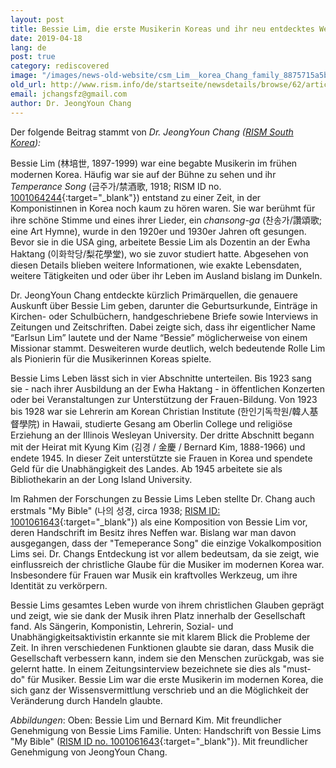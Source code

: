 ```yaml
---
layout: post
title: Bessie Lim, die erste Musikerin Koreas und ihr neu entdecktes Werk
date: 2019-04-18
lang: de
post: true
category: rediscovered
image: "/images/news-old-website/csm_Lim__korea_Chang_family_8875715a5b.jpg"
old_url: http://www.rism.info/de/startseite/newsdetails/browse/62/article/64/bessie-lim-the-first-woman-musician-of-korea-and-her-newly-discovered-work.html
email: jchangsfz@gmail.com
author: Dr. JeongYoun Chang
---
```



Der folgende Beitrag stammt von _Dr. JeongYoun Chang ([RISM South Korea](http://ewha.kor.rism.info/index.php?id=531#c2385)):_

Bessie Lim (林培世, 1897-1999) war eine begabte Musikerin im frühen modernen Korea. Häufig war sie auf der Bühne zu sehen und ihr _Temperance Song_ (금주가/禁酒歌, 1918; RISM ID no. [1001064244](https://opac.rism.info/search?id=1001064244&View=rism){:target="_blank"}) entstand zu einer Zeit, in der Komponistinnen in Korea noch kaum zu hören waren. Sie war berühmt für ihre schöne Stimme und eines ihrer Lieder, ein _chansong-ga_ (찬송가/讚頌歌; eine Art Hymne), wurde in den 1920er und 1930er Jahren oft gesungen. Bevor sie in die USA ging, arbeitete Bessie Lim als Dozentin an der Ewha Haktang (이화학당/梨花學堂), wo sie zuvor studiert hatte. Abgesehen von diesen Details blieben weitere Informationen, wie exakte Lebensdaten, weitere Tätigkeiten und oder über ihr Leben im Ausland bislang im Dunkeln.

Dr. JeongYoun Chang entdeckte kürzlich Primärquellen, die genauere Auskunft über Bessie Lim geben, darunter die Geburtsurkunde, Einträge in Kirchen- oder Schulbüchern, handgeschriebene Briefe sowie Interviews in Zeitungen und Zeitschriften. Dabei zeigte sich, dass ihr eigentlicher Name “Earlsun Lim” lautete und der Name “Bessie” möglicherweise von einem Missionar stammt. Desweiteren wurde deutlich, welch bedeutende Rolle Lim als Pionierin für die Musikerinnen Koreas spielte.

Bessie Lims Leben lässt sich in vier Abschnitte unterteilen. Bis 1923 sang sie - nach ihrer Ausbildung an der Ewha Haktang - in öffentlichen Konzerten oder bei Veranstaltungen zur Unterstützung der Frauen-Bildung. Von 1923 bis 1928 war sie Lehrerin am Korean Christian Institute (한인기독학원/韓人基督學院) in Hawaii, studierte Gesang am Oberlin College und religiöse Erziehung an der Illinois Wesleyan University. Der dritte Abschnitt begann mit der Heirat mit Kyung Kim (김경 / 金慶 / Bernard Kim, 1888-1966) und endete 1945. In dieser Zeit unterstützte sie Frauen in Korea und spendete Geld für die Unabhängigkeit des Landes. Ab 1945 arbeitete sie als Bibliothekarin an der Long Island University.

Im Rahmen der Forschungen zu Bessie Lims Leben stellte Dr. Chang auch erstmals "My Bible" (나의 성경, circa 1938; [RISM ID: 1001061643](https://opac.rism.info/search?id=1001061643&View=rism&Language=en){:target="_blank"}) als eine Komposition von Bessie Lim vor, deren Handschrift im Besitz ihres Neffen war. Bislang war man davon ausgegangen, dass der "Temeperance Song" die einzige Vokalkomposition Lims sei. Dr. Changs Entdeckung ist vor allem bedeutsam, da sie zeigt, wie einflussreich der christliche Glaube für die Musiker im modernen Korea war. Insbesondere für Frauen war Musik ein kraftvolles Werkzeug, um ihre Identität zu verkörpern.

Bessie Lims gesamtes Leben wurde von ihrem christlichen Glauben geprägt und zeigt, wie sie dank der Musik ihren Platz innerhalb der Gesellschaft fand. Als Sängerin, Komponistin, Lehrerin, Sozial- und Unabhängigkeitsaktivistin erkannte sie mit klarem Blick die Probleme der Zeit. In ihren verschiedenen Funktionen glaubte sie daran, dass Musik die Gesellschaft verbessern kann, indem sie den Menschen zurückgab, was sie gelernt hatte. In einem Zeitungsinterview bezeichnete sie dies als "must-do" für Musiker. Bessie Lim war die erste Musikerin im modernen Korea, die sich ganz der Wissensvermittlung verschrieb und an die Möglichkeit der Veränderung durch Handeln glaubte.



_Abbildungen_:
Oben: Bessie Lim und Bernard Kim. Mit freundlicher Genehmigung von Bessie Lims Familie.
Unten: Handschrift von Bessie Lims "My Bible" ([RISM ID no. 1001061643](https://opac.rism.info/search?id=1001061643&View=rism&Language=en){:target="_blank"}). Mit freundlicher Genehmigung von JeongYoun Chang.

